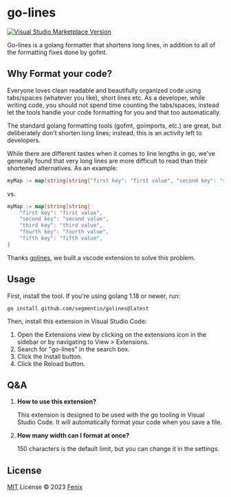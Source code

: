 # go-lines

<a href="https://marketplace.visualstudio.com/items?itemName=gofenix.go-lines" target="__blank"><img src="https://img.shields.io/visual-studio-marketplace/v/gofenix.go-lines.svg?color=eee&amp;label=VS%20Code%20Marketplace&logo=visual-studio-code" alt="Visual Studio Marketplace Version" /></a>

Go-lines is a golang formatter that shortens long lines, in addition to all of the formatting fixes done by gofmt.

## Why Format your code?

Everyone loves clean readable and beautifully organized code using tabs/spaces (whatever you like), short lines etc. As a developer, while writing code, you should not spend time counting the tabs/spaces, instead let the tools handle your code formatting for you and that too automatically.

The standard golang formatting tools (gofmt, goimports, etc.) are great, but deliberately don't shorten long lines; instead, this is an activity left to developers.

While there are different tastes when it comes to line lengths in go, we've generally found that very long lines are more difficult to read than their shortened alternatives. As an example:

```go
myMap := map[string]string{"first key": "first value", "second key": "second value", "third key": "third value", "fourth key": "fourth value", "fifth key": "fifth value"}
```

vs.

```go
myMap := map[string]string{
	"first key": "first value",
	"second key": "second value",
	"third key": "third value",
	"fourth key": "fourth value",
	"fifth key": "fifth value",
}
```

Thanks [golines](https://arc.net/l/quote/mmvldnly), we built a vscode extension to solve this problem.


## Usage

First, install the tool. If you're using golang 1.18 or newer, run:

```
go install github.com/segmentio/golines@latest
```

Then, install this extension in Visual Studio Code:

1. Open the Extensions view by clicking on the extensions icon in the sidebar or by navigating to View > Extensions.
2. Search for "go-lines" in the search box.
3. Click the Install button.
4. Click the Reload button.

## Q&A

1. **How to use this extension?**

   This extension is designed to be used with the go tooling in Visual Studio Code. It will automatically format your code when you save a file.

2. **How many width can I format at once?**

	150 characters is the default limit, but you can change it in the settings.

## License

[MIT](./LICENSE) License © 2023 [Fenix](https://github.com/gofenix)
